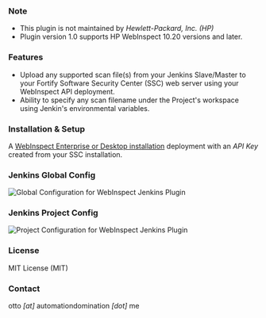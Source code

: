 ### Note ###
- This plugin is not maintained by *Hewlett-Packard, Inc. (HP)*
- Plugin version 1.0 supports HP WebInspect 10.20 versions and later.

### Features ###
- Upload any supported scan file(s) from your Jenkins Slave/Master to your Fortify Software Security Center (SSC) web server using your WebInspect API deployment.
- Ability to specify any scan filename under the Project's workspace using Jenkin's environmental variables.

### Installation & Setup ###
A [WebInspect Enterprise or Desktop installation](https://download.hpsmartupdate.com/webinspect/) deployment with an *API Key* created from your SSC installation.

### Jenkins Global Config ###
![Global Configuration for WebInspect Jenkins Plugin]()

### Jenkins Project Config ###
![Project Configuration for WebInspect Jenkins Plugin]()

### License ###
MIT License (MIT)

### Contact ###
otto _[at]_ automationdomination _[dot]_ me
